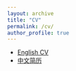 ```yaml
---
layout: archive
title: "CV"
permalink: /cv/
author_profile: true
---
```


*   [English CV](https://www.overleaf.com/read/spjxxvkqmxwk)
*   [中文简历](https://www.overleaf.com/read/vpdhjrhbdjtz)
